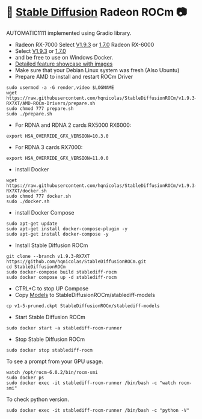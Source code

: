 # 💬 [Stable Diffusion](https://github.com/AUTOMATIC1111/stable-diffusion-webui) Radeon ROCm 📷
AUTOMATIC1111 implemented using Gradio library.
- Radeon RX-7000
 Select [V1.9.3](https://github.com/hqnicolas/StableDiffusionROCm/tree/v1.9.3-RX7XT) or [1.7.0](https://github.com/hqnicolas/StableDiffusionROCm/tree/v1.7.0-RX7XT)
 Radeon RX-6000
- Select [V1.9.3](https://github.com/hqnicolas/StableDiffusionROCm/tree/v1.9.3-RX6XT) or [1.7.0](https://github.com/hqnicolas/StableDiffusionROCm/tree/v1.7.0-RX6XT) 
- and be free to use on Windows Docker.
- [Detailed feature showcase with images](https://github.com/AUTOMATIC1111/stable-diffusion-webui/wiki/Features)
- Make sure that your Debian Linux system was fresh (Also Ubuntu)
- Prepare AMD to install and restart ROCm Driver 
```
sudo usermod -a -G render,video $LOGNAME
wget https://raw.githubusercontent.com/hqnicolas/StableDiffusionROCm/v1.9.3-RX7XT/AMD-ROCm-Drivers/prepare.sh
sudo chmod 777 prepare.sh
sudo ./prepare.sh
```
- For RDNA and RDNA 2 cards RX5000 RX6000:
```
export HSA_OVERRIDE_GFX_VERSION=10.3.0
```
- For RDNA 3 cards RX7000:
```
export HSA_OVERRIDE_GFX_VERSION=11.0.0
```
- install Docker
```
wget https://raw.githubusercontent.com/hqnicolas/StableDiffusionROCm/v1.9.3-RX7XT/docker.sh
sudo chmod 777 docker.sh
sudo ./docker.sh
```
- install Docker Compose
```
sudo apt-get update
sudo apt-get install docker-compose-plugin -y
sudo apt-get install docker-compose -y
```
- Install Stable Diffusion ROCm
```
git clone --branch v1.9.3-RX7XT https://github.com/hqnicolas/StableDiffusionROCm.git
cd StableDiffusionROCm
sudo docker-compose build stablediff-rocm
sudo docker compose up -d stablediff-rocm
```
- CTRL+C to stop UP Compose
- Copy [Models](https://huggingface.co/runwayml/stable-diffusion-v1-5/blob/main/v1-5-pruned.ckpt) to StableDiffusionROCm/stablediff-models
```
cp v1-5-pruned.ckpt StableDiffusionROCm/stablediff-models
```
- Start Stable Diffusion ROCm
```
sudo docker start -a stablediff-rocm-runner
```
- Stop Stable Diffusion ROCm
```
sudo docker stop stablediff-rocm
```
To see a prompt from your GPU usage.
```
watch /opt/rocm-6.0.2/bin/rocm-smi
sudo docker ps
sudo docker exec -it stablediff-rocm-runner /bin/bash -c "watch rocm-smi"
```
To check python version.
```
sudo docker exec -it stablediff-rocm-runner /bin/bash -c "python -V"
```

